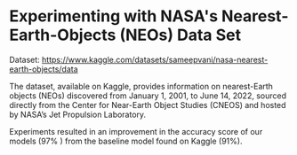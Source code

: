 # Experimenting with NASA's Nearest-Earth-Objects (NEOs) Data Set

Dataset: https://www.kaggle.com/datasets/sameepvani/nasa-nearest-earth-objects/data

The dataset, available on Kaggle, provides information on nearest-Earth objects (NEOs) discovered from January 1, 2001, to June 14, 2022, sourced directly from the Center for Near-Earth Object Studies (CNEOS) and hosted by NASA’s Jet Propulsion Laboratory.

Experiments resulted in an improvement in the accuracy score of our models ($97$% ) from the baseline model found on Kaggle ($91$%).